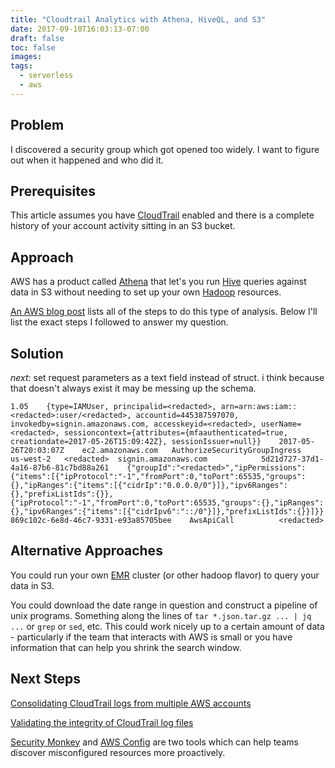 ```yaml
---
title: "Cloudtrail Analytics with Athena, HiveQL, and S3"
date: 2017-09-10T16:03:13-07:00
draft: false
toc: false
images:
tags:
  - serverless
  - aws
---
```


## Problem
I discovered a security group which got opened too widely. I want to figure out when it happened and who did it.

## Prerequisites

This article assumes you have [CloudTrail](https://aws.amazon.com/cloudtrail/) enabled and there is a complete history of your account activity sitting in an S3 bucket.

## Approach

AWS has a product called [Athena]() that let's you run [Hive]() queries against data in S3 without needing to set up your own [Hadoop]() resources.

[An AWS blog post](https://aws.amazon.com/blogs/big-data/aws-cloudtrail-and-amazon-athena-dive-deep-to-analyze-security-compliance-and-operational-activity/) lists all of the steps to do this type of analysis. Below I'll list the exact steps I followed to answer my question.

## Solution

*next*: set request parameters as a text field instead of struct. i think because that doesn't always exist it may be messing up the schema.

```
1.05	{type=IAMUser, principalid=<redacted>, arn=arn:aws:iam::<redacted>:user/<redacted>, accountid=445387597070, invokedby=signin.amazonaws.com, accesskeyid=<redacted>, userName=<redacted>, sessioncontext={attributes={mfaauthenticated=true, creationdate=2017-05-26T15:09:42Z}, sessionIssuer=null}}	2017-05-26T20:03:07Z	ec2.amazonaws.com	AuthorizeSecurityGroupIngress	us-west-2	<redacted>	signin.amazonaws.com			5d21d727-37d1-4a16-87b6-81c7bd88a261	{"groupId":"<redacted>","ipPermissions":{"items":[{"ipProtocol":"-1","fromPort":0,"toPort":65535,"groups":{},"ipRanges":{"items":[{"cidrIp":"0.0.0.0/0"}]},"ipv6Ranges":{},"prefixListIds":{}},{"ipProtocol":"-1","fromPort":0,"toPort":65535,"groups":{},"ipRanges":{},"ipv6Ranges":{"items":[{"cidrIpv6":"::/0"}]},"prefixListIds":{}}]}}	869c102c-6e8d-46c7-9331-e93a85705bee	AwsApiCall			<redacted>									
```

## Alternative Approaches

You could run your own [EMR]() cluster (or other hadoop flavor) to query your data in S3.

You could download the date range in question and construct a pipeline of unix programs. Something along the lines of `tar *.json.tar.gz ... | jq ...` or `grep` or `sed`, etc. This could work nicely up to a certain amount of data - particularly if the team that interacts with AWS is small or you have information that can help you shrink the search window.

## Next Steps

[Consolidating CloudTrail logs from multiple AWS accounts](https://docs.aws.amazon.com/awscloudtrail/latest/userguide/cloudtrail-receive-logs-from-multiple-accounts.html)

[Validating the integrity of CloudTrail log files](https://docs.aws.amazon.com/awscloudtrail/latest/userguide/cloudtrail-log-file-validation-intro.html)

[Security Monkey](https://github.com/Netflix/security_monkey) and [AWS Config](https://aws.amazon.com/config/) are two tools which can help teams discover misconfigured resources more proactively.
